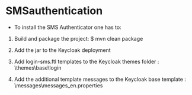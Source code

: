 # SMSauthentication

* To install the SMS Authenticator one has to:

1) Build and package the project: $ mvn clean package

2) Add the jar to the Keycloak deployment

3) Add login-sms.ftl templates to the Keycloak themes folder : \themes\base\login

4) Add the additional template messages to the Keycloak base template : \messages\messages_en.properties

